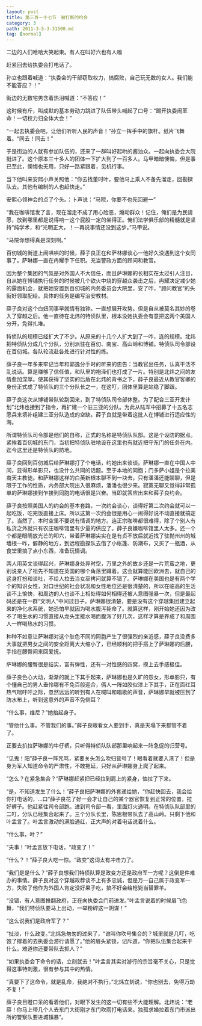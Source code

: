 ```yaml
---
layout: post
title: 第三百一十七节　被打断的约会
category: 3
path: 2011-3-5-3-31500.md
tag: [normal]
---
```


二边的人们哈哈大笑起束。有人在叫好六也有人嗤

赶紧回去给执委会打电话了。

孙立也跟着喊道：“执委会的干部窃取权力，搞腐败，自己玩无数的女人。我们能不能答应？！”

街边的无数宅男含着热泪喊道：“不答应！”

这时候有斤，叫成默的基本劳动力跳进了队伍带头喊起了口号：“踢开执委闹革命！一切权力归全体大会！”

“一起去执委会吧，让他们听听人民的声音！”孙立一挥手中的旗杆。纸片飞舞着。“同去！同去！”

于是街边的人就有参加队伍的，还来了一群叫好起哄的酱油众。一起向执委会大院挺进了。这个原本三十多人的团体一下扩大到了一百多人。马甲暗暗懊悔，但是事已至此，懊悔也无用，只好一路紧跟着，见机行事。

当下他叫来安熙小声关照他：“你去找董时叶，要他马上乘人不备先溜走，回勘探队去。其他有编制的人也赶快走。”

安熙心领神会的点了个头。：卜声说：“马院，你要不也先回避一”

“我在咖啡馆发了言，现在溜走不成了用心险恶，煽动群众！记住，俺们是为民请愿，放到哪里都是说得响一这个屁股一定的坐得正。俺们法学俱乐部的精髓就是坚持“纯学术，和“光明正大，！一再说事情还没到这步。”马甲说。

“马院你想得真是深刻啊。”

百仞城的街道上闹哄哄的时候，薛子良正在和萨林娜谈心一他好久没遇到这个女同事了。萨琳娜一直在冉耀手下任职。充当警政方面的顾问和教官。

因为整个集团的气氛是对外国人不大信任，而且萨琳娜的长相实在太过引人注目，自从她在博铺执行任务的时候被几个欲火中烧的穿越众袭击之后，冉耀决定减少她的露面机会，就把她安置到百仞城的内务委员会大院里，安了咋，“顾问教官”的头衔好领取配给。具体的任务是编写治安教材。

薛子良对这个白妞同事早就情有独钟。一直想展开攻势。但是自从被莫名其妙的卷入了穿越之后。他一直待在北炜的特侦队里，根本没她执委会有意把这两个美国人分开，免得扎堆。

特侦队的规模已经扩大了不少。从原来的十几个人扩大到了一咋，连的规模。北炜把特侦队分成几个分队，分别派驻在百仞、南宝、高山岭和博铺。特侦队司令部设在百仞城。各队轮流赴各处进行针对性的练。

薛子良一年多来牢记当年和郭逸分手时的听来的忠告：当教官出任务，认真干活不乱说话。算是赚够了信任值，和队里的袍泽们也打成了一片。特别是北炜之间的友情愈加深厚。使其获得了坚实的后盾在北炜的背书之下，薛子良最近从教官客卿的身份正式成了特侦队的三个分队长之一，在这叮，团体里算是站稳了脚跟。

薛子良这次从博铺带队轮刮回来，到了特侦队司令部休整。为了配合三亚开发计划”北炜也接到了指令，再扩建一个驻三亚的分队。为此从陆军中招募了十五名志愿兵来填补组建三亚分队造成的空缺。薛子良就是带着这批人在博铺进行适应性的海。

所谓特侦队司令部是他们的自称，正式的名称是特侦队队部。这是个设防的据点。紧挨着百仞城的东门，当初把特侦队驻地设在这里也有就近把守东门的任务在内。迄今这里还是特侦队的防地。

薛子良回到百仞城后给萨琳娜打了个电话，约她出来谈谈。萨琳娜一直在中国人中间，显得形单影只，也没什么共同的话题。至于本地的同胞；门多萨小姐是个拉美裔天主教徒。和萨琳娜这样的白英新根本聊不到一块去，只有潘潘还能聊聊，但是限于工作的性质，内务部大院出入很麻烦，潘潘也很少来。寂寞无聊又觉得非常孤单的萨琳娜接到乍接到同胞的电话很是兴奋。当即就答应出来和薛子良约会。

薛子良按照美国人的约会的基本套路，一次约会谈心，谈得好第二次约会就可以一起吃饭，吃完饭直接上床。所以这第一次约会很是用心一闹得好说不动直接就搞定了。当然了，本时空里不要说有情调的地方。连正宗咖啡都很难得，除了个别人有私货之外就只有农庄咖啡馆里有少量的供应了。薛子良嫌咖啡馆里人太多。还一个个都是眼睛放光芒的叩六，带着萨琳娜尖实在是有贞不放后就近找了驻抛州州的城墙根一咋，僻静的地方，到远程勘探队去借了小帐篷、防潮布，又买了一瓶酒，从食堂里搞了点小东西，准备玩情调。

两人用英文谈得起兴，萨琳娜身处异时空，万里之外的故乡还是一片荒蛮之地，更别说亲人了祖先不知道在英国的哪个角落里蹲着。这会就算能回欧洲去，就自己的这身打扮和谈吐，不给人拉去当女巫拷问就算不错了。萨琳娜在美国也是有两个学个的知识女性，对口世纪的社会状况和女性地位还是很清楚的，所以在临高的生活谈不上愉快，和周边的人也谈不上相处得如何相得还被人意图强暴一次，但是最起码还是在一群“文明人”中间过日子。萨琳娜很清楚，要是没有这个穿越集团建立起来的净化水系统，她恐怕早就因为喝水腹泻毙命了。就算这样，刚开始她还因为改不了喝生水的习惯直接从龙头里接水喝而腹泻了好几次，这样才算是养成了和周围人一样喝热水的习惯。

种种不如意让萨琳娜对这个肤色不同的同胞产生了很强烈的亲近感，薛子良没费多大事就把男女之间的安全距离大大缩小了，已经顺利的把手搭上了萨琳娜的后腰，手指在腰臀间来回爱抚。

萨琳娜的腰臀很是结实，富有弹性，还有一对性感的四窝，摸上去手感极佳。

薛子良色心大动，渐渐的就上下其手起来，萨琳娜也是久旷的怨女，形单影只，有个懂自己的男人垂怜哪有不免百般迎合，俩人一阵如胶似漆上下其手，正在面红耳热气喘吁吁之际，忽然远远的听到有人在喊叫和唱歌的声音，萨琳娜早就被压到了防水布上，听到这意外的声音不免侧耳？

“什么事，维尼？”她抬起身子。

“管他什么事。不管我们的事。”薛子良眼看女人要到手，真是天塌下来都管不着了。

正要去扒拉萨琳娜的牛仔裤，只听得特侦队队部那里响起来一阵急促的归营号。

“见鬼！阳”薛子良一阵咒骂，紧要关头怎么吹归营号了！眼看着就要入港了！但是身为军人知道命令的严肃性，不敢拖延，只好从萨琳娜身上爬了起来。

“怎么？在紧急集合？”萨琳娜赶紧把已经拉到肩上的紧身，恤拉了下来。

“是，不知道发生了什么！”薛子良把萨琳娜的外套递给她，“你赶快回去，我会给你打电话的，…口”薛子良花了好一会才让自己的某个器官恢复到正常的位置，拉好裤子。他赶紧往司令部跑。进到司令部一看，里面灯火通明。在特侦队队部里的二叮，分队已经集合起来了。三个分队长里，陈思根带队去了高山岭。只剩下他和叶孟言了。叶孟言激动的满脸通红，正大声的对着电话说着什么。

“什么事，叶？”

“夫事！”叶孟言放下电话，“政变了！”

“什么？！”薛子良大吃一惊。“政变”这词太有冲击力了。

“我们是是什么？”薛子良想我们特侦队算是政变方还是政府军一方呢？这倒是件难办的事情。薛子良对这个穿越政荐谈不上有多忠诚，但是万一自己属于政变军一方，失败了他作为外国人肯定没好果子吃，搞不好会给枪毙当替罪羊。

“没错，有人意图推翻政府，正在向执委会门前进发。”叶孟言说着的时候眉飞色舞，“我们特侦队要马上出动，一举粉碎这一阴谋！”

“这么说我们是政府军了？”

“扯淡，什么政变。”北炜急匆匆的过来了，“谁叫你吹号集合的？城里就是几叮，吃饱了撑着的去执委会游行请愿了。”他的眉头紧锁，记斥道，“你把队伍集合起来干什么。难道你还要带队去抓人？”

“如果执委会下命令的话，立刻就去！”叶孟言其实对游行的宗旨毫不关心，只是觉得这事特刺激，很有参与其中的热情。

“真要下了这命令，就是乱命，我绝对不执行。”北炜立刻说，“你也别去，免得万劫不复！”

薛子良目瞪口呆的看着他们，对眼下发生的这一切有些不大能理解。北炜说：“老薛！你马上带几个人去东门大街刚才东门吹雨打电话来。独孤求婚拉着东门市派出所的警察队要进城镇暴”。